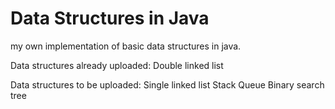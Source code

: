 # Data Structures in Java

my own implementation of basic data structures in java.

Data structures already uploaded:
Double linked list

Data structures to be uploaded:
Single linked list
Stack
Queue
Binary search tree
